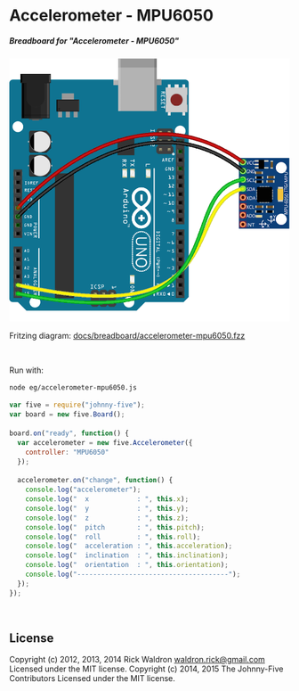 <!--remove-start-->

# Accelerometer - MPU6050

<!--remove-end-->






##### Breadboard for "Accelerometer - MPU6050"



![docs/breadboard/accelerometer-mpu6050.png](breadboard/accelerometer-mpu6050.png)<br>

Fritzing diagram: [docs/breadboard/accelerometer-mpu6050.fzz](breadboard/accelerometer-mpu6050.fzz)

&nbsp;




Run with:
```bash
node eg/accelerometer-mpu6050.js
```


```javascript
var five = require("johnny-five");
var board = new five.Board();

board.on("ready", function() {
  var accelerometer = new five.Accelerometer({
    controller: "MPU6050"
  });

  accelerometer.on("change", function() {
    console.log("accelerometer");
    console.log("  x            : ", this.x);
    console.log("  y            : ", this.y);
    console.log("  z            : ", this.z);
    console.log("  pitch        : ", this.pitch);
    console.log("  roll         : ", this.roll);
    console.log("  acceleration : ", this.acceleration);
    console.log("  inclination  : ", this.inclination);
    console.log("  orientation  : ", this.orientation);
    console.log("--------------------------------------");
  });
});

```








&nbsp;

<!--remove-start-->

## License
Copyright (c) 2012, 2013, 2014 Rick Waldron <waldron.rick@gmail.com>
Licensed under the MIT license.
Copyright (c) 2014, 2015 The Johnny-Five Contributors
Licensed under the MIT license.

<!--remove-end-->
